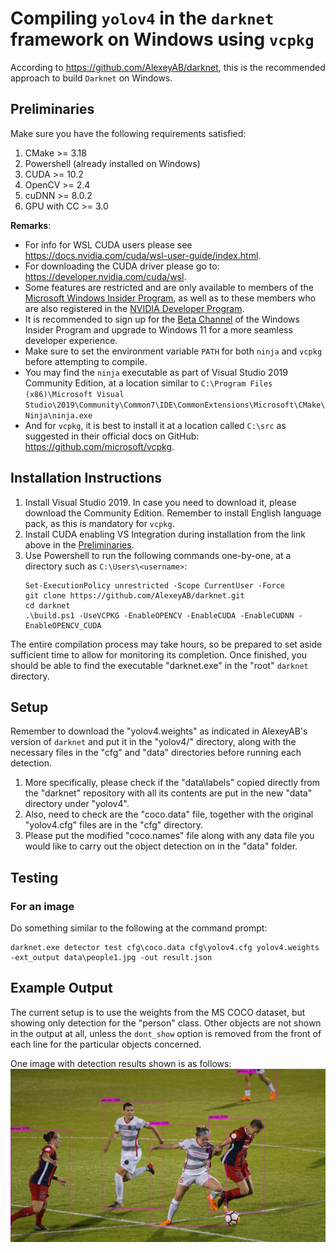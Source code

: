 # Compiling `yolov4` in the `darknet` framework on Windows using `vcpkg`

According to https://github.com/AlexeyAB/darknet, this is the recommended approach to build `Darknet` on Windows.

## Preliminaries
Make sure you have the following requirements satisfied:

1. CMake >= 3.18
2. Powershell (already installed on Windows)
3. CUDA >= 10.2
4. OpenCV >= 2.4
5. cuDNN >= 8.0.2
6. GPU with CC >= 3.0

**Remarks**: 
* For info for WSL CUDA users please see https://docs.nvidia.com/cuda/wsl-user-guide/index.html.
* For downloading the CUDA driver please go to: https://developer.nvidia.com/cuda/wsl.
* Some features are restricted and are only available to members of 
the [Microsoft Windows Insider Program](https://insider.windows.com/en-us/getting-started/), as well as to
these members who are also registered in the [NVIDIA Developer Program](https://developer.nvidia.com/developer-program).
* It is recommended to sign up for the [Beta Channel](https://insider.windows.com/en-us/) of the 
Windows Insider Program and upgrade to Windows 11 for a more seamless developer experience.
* Make sure to set the environment variable `PATH` for both `ninja` and `vcpkg` before attempting to compile. 
* You may find the `ninja` executable as part of Visual Studio 2019 Community Edition, at a location similar to
`C:\Program Files (x86)\Microsoft Visual Studio\2019\Community\Common7\IDE\CommonExtensions\Microsoft\CMake\Ninja\ninja.exe`
* And for `vcpkg`, it is best to install it at a location called
`C:\src` as suggested in their official docs on GitHub: https://github.com/microsoft/vcpkg. 

## Installation Instructions
1. Install Visual Studio 2019. In case you need to download it, please download the Community Edition. 
Remember to install English language pack, as this is mandatory for `vcpkg`.
2. Install CUDA enabling VS Integration during installation from the link above in the [Preliminaries](#preliminaries).
3. Use Powershell to run the following commands one-by-one, at a directory such as `C:\Users\<username>`:
   ```commandline
   Set-ExecutionPolicy unrestricted -Scope CurrentUser -Force
   git clone https://github.com/AlexeyAB/darknet.git
   cd darknet
   .\build.ps1 -UseVCPKG -EnableOPENCV -EnableCUDA -EnableCUDNN -EnableOPENCV_CUDA
   ```

The entire compilation process may take hours, so be prepared to set aside sufficient time to allow for monitoring its
completion. Once finished, you should be able to find the executable "darknet.exe" in the "root" `darknet` directory.

## Setup
Remember to download the "yolov4.weights" as indicated in AlexeyAB's version of `darknet` and put it in the "yolov4/"
directory, along with the necessary files in the "cfg" and "data" directories before running each detection.
1. More specifically, please check if the "data\labels" copied directly from the "darknet" repository with all its
contents are put in the new "data" directory under "yolov4". 
2. Also, need to check are the "coco.data" file, together with the original "yolov4.cfg" files are in the "cfg" directory. 
3. Please put the modified "coco.names" file along with any data file you would like to carry out the object detection 
on in the "data" folder.

## Testing

### For an image
Do something similar to the following at the command prompt:
```commandline
darknet.exe detector test cfg\coco.data cfg\yolov4.cfg yolov4.weights -ext_output data\people1.jpg -out result.json
```

## Example Output
The current setup is to use the weights from the MS COCO dataset, but showing only detection for the "person" class.
Other objects are not shown in the output at all, unless the `dont_show` option is removed from the front of each line
for the particular objects concerned. 

One image with detection results shown is as follows:
![A soccer game](./predictions2.jpg)
